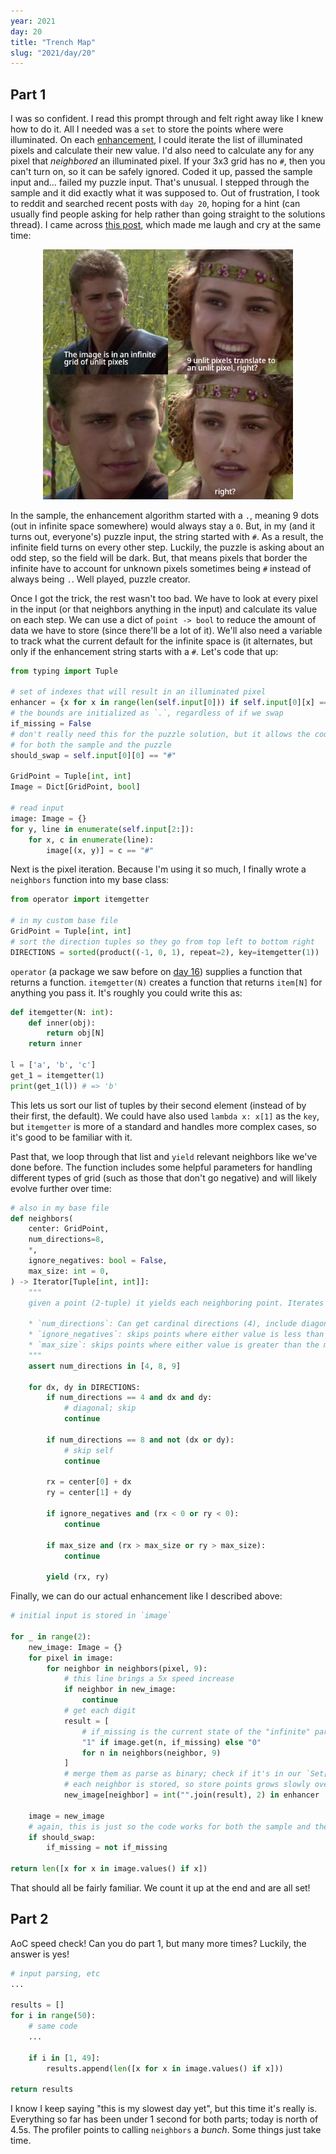 ```yaml
---
year: 2021
day: 20
title: "Trench Map"
slug: "2021/day/20"
---
```


## Part 1

I was so confident. I read this prompt through and felt right away like I knew how to do it. All I needed was a `set` to store the points where were illuminated. On each [enhancement](https://www.youtube.com/watch?v=3uoM5kfZIQ0), I could iterate the list of illuminated pixels and calculate their new value. I'd also need to calculate any for any pixel that _neighbored_ an illuminated pixel. If your 3x3 grid has no `#`, then you can't turn on, so it can be safely ignored. Coded it up, passed the sample input and... failed my puzzle input. That's unusual. I stepped through the sample and it did exactly what it was supposed to. Out of frustration, I took to reddit and searched recent posts with `day 20`, hoping for a hint (can usually find people asking for help rather than going straight to the solutions thread). I came across [this post](https://old.reddit.com/r/adventofcode/comments/rkpdlv/2021_day_20_me_right_now_reading_the_problem/), which made me laugh and cry at the same time:

<p align="center">
    <img src="images/meme.png" width="400" />
</p>

In the sample, the enhancement algorithm started with a `.`, meaning 9 dots (out in infinite space somewhere) would always stay a `0`. But, in my (and it turns out, everyone's) puzzle input, the string started with `#`. As a result, the infinite field turns on every other step. Luckily, the puzzle is asking about an odd step, so the field will be dark. But, that means pixels that border the infinite have to account for unknown pixels sometimes being `#` instead of always being `.`. Well played, puzzle creator.

Once I got the trick, the rest wasn't too bad. We have to look at every pixel in the input (or that neighbors anything in the input) and calculate its value on each step. We can use a dict of `point -> bool` to reduce the amount of data we have to store (since there'll be a lot of it). We'll also need a variable to track what the current default for the infinite space is (it alternates, but only if the enhancement string starts with a `#`. Let's code that up:

```py
from typing import Tuple

# set of indexes that will result in an illuminated pixel
enhancer = {x for x in range(len(self.input[0])) if self.input[0][x] == "#"}
# the bounds are initialized as `.`, regardless of if we swap
if_missing = False
# don't really need this for the puzzle solution, but it allows the code to work
# for both the sample and the puzzle
should_swap = self.input[0][0] == "#"

GridPoint = Tuple[int, int]
Image = Dict[GridPoint, bool]

# read input
image: Image = {}
for y, line in enumerate(self.input[2:]):
    for x, c in enumerate(line):
        image[(x, y)] = c == "#"
```

Next is the pixel iteration. Because I'm using it so much, I finally wrote a `neighbors` function into my base class:

```py
from operator import itemgetter

# in my custom base file
GridPoint = Tuple[int, int]
# sort the direction tuples so they go from top left to bottom right
DIRECTIONS = sorted(product((-1, 0, 1), repeat=2), key=itemgetter(1))
```

`operator` (a package we saw before on [day 16](https://github.com/xavdid/advent-of-code/tree/main/solutions/2021/day_16)) supplies a function that returns a function. `itemgetter(N)` creates a function that returns `item[N]` for anything you pass it. It's roughly you could write this as:

```py
def itemgetter(N: int):
    def inner(obj):
        return obj[N]
    return inner

l = ['a', 'b', 'c']
get_1 = itemgetter(1)
print(get_1(l)) # => 'b'
```

This lets us sort our list of tuples by their second element (instead of by their first, the default). We could have also used `lambda x: x[1]` as the `key`, but `itemgetter` is more of a standard and handles more complex cases, so it's good to be familiar with it.

Past that, we loop through that list and `yield` relevant neighbors like we've done before. The function includes some helpful parameters for handling different types of grid (such as those that don't go negative) and will likely evolve further over time:

```py
# also in my base file
def neighbors(
    center: GridPoint,
    num_directions=8,
    *,
    ignore_negatives: bool = False,
    max_size: int = 0,
) -> Iterator[Tuple[int, int]]:
    """
    given a point (2-tuple) it yields each neighboring point. Iterates from top left to bottom right, skipping any points as described below:

    * `num_directions`: Can get cardinal directions (4), include diagonals (8), or include self (9)
    * `ignore_negatives`: skips points where either value is less than 0
    * `max_size`: skips points where either value is greater than the max grid size. Currently assumes a square grid
    """
    assert num_directions in [4, 8, 9]

    for dx, dy in DIRECTIONS:
        if num_directions == 4 and dx and dy:
            # diagonal; skip
            continue

        if num_directions == 8 and not (dx or dy):
            # skip self
            continue

        rx = center[0] + dx
        ry = center[1] + dy

        if ignore_negatives and (rx < 0 or ry < 0):
            continue

        if max_size and (rx > max_size or ry > max_size):
            continue

        yield (rx, ry)

```

Finally, we can do our actual enhancement like I described above:

```py
# initial input is stored in `image`

for _ in range(2):
    new_image: Image = {}
    for pixel in image:
        for neighbor in neighbors(pixel, 9):
            # this line brings a 5x speed increase
            if neighbor in new_image:
                continue
            # get each digit
            result = [
                # if_missing is the current state of the "infinite" part of the grid
                "1" if image.get(n, if_missing) else "0"
                for n in neighbors(neighbor, 9)
            ]
            # merge them as parse as binary; check if it's in our `Set[int]`
            # each neighbor is stored, so store points grows slowly over time
            new_image[neighbor] = int("".join(result), 2) in enhancer

    image = new_image
    # again, this is just so the code works for both the sample and the puzzle
    if should_swap:
        if_missing = not if_missing

return len([x for x in image.values() if x])
```

That should all be fairly familiar. We count it up at the end and are all set!

## Part 2

AoC speed check! Can you do part 1, but many more times? Luckily, the answer is yes!

```py
# input parsing, etc
...

results = []
for i in range(50):
    # same code
    ...

    if i in [1, 49]:
        results.append(len([x for x in image.values() if x]))

return results
```

I know I keep saying "this is my slowest day yet", but this time it's really is. Everything so far has been under 1 second for both parts; today is north of 4.5s. The profiler points to calling `neighbors` a _bunch_. Some things just take time.

